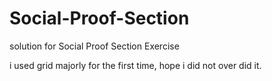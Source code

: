 # Social-Proof-Section
solution for Social Proof Section Exercise

i used grid majorly for the first time, hope i did not over did it.
